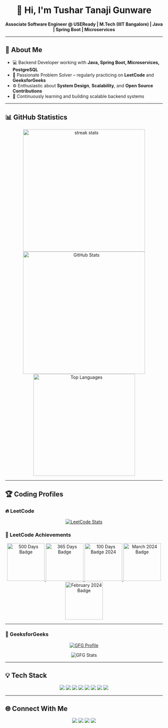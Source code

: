 <h1 align="center">👋 Hi, I'm Tushar Tanaji Gunware</h1>
<p align="center">
  <b>Associate Software Engineer @ USEReady | M.Tech (IIIT Bangalore) | Java | Spring Boot | Microservices</b>
</p>

---

## 🚀 About Me
- 💻 Backend Developer working with **Java, Spring Boot, Microservices, PostgreSQL**
- 🧩 Passionate Problem Solver – regularly practicing on **LeetCode** and **GeeksforGeeks**
- ⚙️ Enthusiastic about **System Design**, **Scalability**, and **Open Source Contributions**
- 🌱 Continuously learning and building scalable backend systems

---

## 📊 GitHub Statistics
<div align="center">
  <img width=390 src="https://streak-stats.demolab.com?user=tushar26g&theme=react&border_radius=10" alt="streak stats"/>
  <img width=390 src="https://github-readme-stats.vercel.app/api?username=tushar26g&show_icons=true&theme=react&include_all_commits=true&rank_icon=github&border_radius=10" alt="GitHub Stats"/>
  <br/>
  <img width=325 src="https://github-readme-stats.vercel.app/api/top-langs/?username=tushar26g&layout=compact&theme=react&border_radius=10&hide=HTML" alt="Top Languages"/>
</div>

---

## 🏆 Coding Profiles

### 🔥 LeetCode
<p align="center">
  <a href="https://leetcode.com/u/Tushar26G/">
    <img src="https://leetcard.jacoblin.cool/Tushar26G?theme=dark&font=Nunito&ext=heatmap" alt="LeetCode Stats" />
  </a>
</p>

<h3>🏅 LeetCode Achievements</h3>

<p align="center">
  <a href="https://assets.leetcode.com/static_assets/marketing/2025-500.gif">
    <img src="https://assets.leetcode.com/static_assets/marketing/2025-500.gif" height="120" width="120" title="500 Days Badge" />
  </a>
  <a href="https://assets.leetcode.com/static_assets/marketing/2025-365.gif">
    <img src="https://assets.leetcode.com/static_assets/marketing/2025-365.gif" height="120" width="120" title="365 Days Badge" />
  </a>
  <a href="https://assets.leetcode.com/static_assets/marketing/2023-100.gif">
    <img src="https://assets.leetcode.com/static_assets/marketing/2023-100.gif" height="120" width="120" title="100 Days Badge 2024" />
  </a>
  <a href="https://leetcode.com/static/images/badges/2024/gif/2024-03.gif">
    <img src="https://leetcode.com/static/images/badges/2024/gif/2024-03.gif" height="120" width="120" title="March 2024 Badge" />
  </a>
  <a href="https://leetcode.com/static/images/badges/2024/gif/2024-02.gif">
    <img src="https://leetcode.com/static/images/badges/2024/gif/2024-02.gif" height="120" width="120" title="February 2024 Badge" />
  </a>
</p>

---

### 📗 GeeksforGeeks
<p align="center">
  <a href="https://www.geeksforgeeks.org/user/tushar26g/">
    <img src="https://img.shields.io/badge/GeeksforGeeks-Profile-brightgreen?style=for-the-badge&logo=geeksforgeeks" alt="GFG Profile"/>
  </a>
</p>

<p align="center">
  <img src="https://gfgstatscard.vercel.app/api?userName=tushar26g&theme=dark" alt="GFG Stats" />
</p>

---

## 💡 Tech Stack
<p align="center">
  <img src="https://img.shields.io/badge/Java-%23ED8B00.svg?style=for-the-badge&logo=java&logoColor=white"/>
  <img src="https://img.shields.io/badge/SpringBoot-%236DB33F.svg?style=for-the-badge&logo=springboot&logoColor=white"/>
  <img src="https://img.shields.io/badge/Microservices-%2300ADD8.svg?style=for-the-badge&logo=docker&logoColor=white"/>
  <img src="https://img.shields.io/badge/PostgreSQL-%23336791.svg?style=for-the-badge&logo=postgresql&logoColor=white"/>
  <img src="https://img.shields.io/badge/MongoDB-%2347A248.svg?style=for-the-badge&logo=mongodb&logoColor=white"/>
  <img src="https://img.shields.io/badge/Docker-%230db7ed.svg?style=for-the-badge&logo=docker&logoColor=white"/>
  <img src="https://img.shields.io/badge/Jenkins-%23D24939.svg?style=for-the-badge&logo=jenkins&logoColor=white"/>
  <img src="https://img.shields.io/badge/React-%2300BFFF.svg?style=for-the-badge&logo=react&logoColor=white"/>
</p>

---

## 🌐 Connect With Me
<p align="center">
  <a href="https://github.com/tushar26g"><img src="https://img.shields.io/badge/GitHub-181717?style=for-the-badge&logo=github&logoColor=white"/></a>
  <a href="https://www.linkedin.com/in/tushar26g/"><img src="https://img.shields.io/badge/LinkedIn-0077b5?style=for-the-badge&logo=linkedin&logoColor=white"/></a>
  <a href="https://leetcode.com/u/Tushar26G/"><img src="https://img.shields.io/badge/LeetCode-FFA116?style=for-the-badge&logo=leetcode&logoColor=black"/></a>
  <a href="https://www.geeksforgeeks.org/user/tushar26g/"><img src="https://img.shields.io/badge/GeeksforGeeks-0F9D58?style=for-the-badge&logo=geeksforgeeks&logoColor=white"/></a>
</p>
